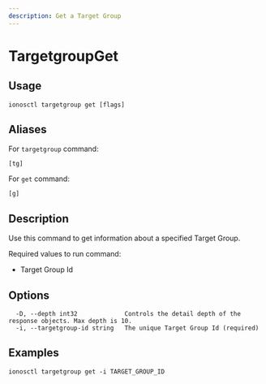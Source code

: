 ```yaml
---
description: Get a Target Group
---
```


# TargetgroupGet

## Usage

```text
ionosctl targetgroup get [flags]
```

## Aliases

For `targetgroup` command:

```text
[tg]
```

For `get` command:

```text
[g]
```

## Description

Use this command to get information about a specified Target Group.

Required values to run command:

* Target Group Id

## Options

```text
  -D, --depth int32             Controls the detail depth of the response objects. Max depth is 10.
  -i, --targetgroup-id string   The unique Target Group Id (required)
```

## Examples

```text
ionosctl targetgroup get -i TARGET_GROUP_ID
```

